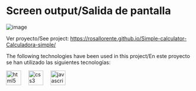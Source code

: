 <h1>Screen output/Salida de pantalla</h1>

![image](https://github.com/user-attachments/assets/722b95d7-2beb-4e95-9330-27dbc82b0170)

Ver proyecto/See project: https://rosallorente.github.io/Simple-calculator-Calculadora-simple/

<p>The following technologies have been used in this project/En este proyecto se han utilizado las siguientes tecnologías:</p>

<div align="left">
  <img src="https://cdn.jsdelivr.net/gh/devicons/devicon/icons/html5/html5-original.svg" height="40" alt="html5 logo"  />
  <img width="12" />
  <img src="https://cdn.jsdelivr.net/gh/devicons/devicon/icons/css3/css3-original.svg" height="40" alt="css3 logo"  />
  <img width="12" />
  <img src="https://cdn.jsdelivr.net/gh/devicons/devicon/icons/javascript/javascript-original.svg" height="40" alt="javascript logo"  />
</div>

###
